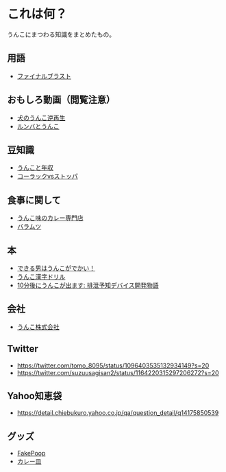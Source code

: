 # これは何？
うんこにまつわる知識をまとめたもの。

## 用語
- [ファイナルブラスト][1]

## おもしろ動画（閲覧注意）
- [犬のうんこ逆再生][2]
- [ルンバとうんこ][11]

## 豆知識
- [うんこと年収][3]
- [コーラックvsストッパ][4]

## 食事に関して
- [うんこ味のカレー専門店][5]
- [バラムツ][6]

## 本
- [できる男はうんこがでかい！][7]
- [うんこ漢字ドリル][8]
- [10分後にうんこが出ます: 排泄予知デバイス開発物語][9]

## 会社
- [うんこ株式会社][10]

## Twitter
- https://twitter.com/tomo_8095/status/1096403535132934149?s=20
- https://twitter.com/suzuusagisan2/status/1164220315297206272?s=20

## Yahoo知恵袋
- https://detail.chiebukuro.yahoo.co.jp/qa/question_detail/q14175850539

## グッズ
- [FakePoop][12]
- [カレー皿][13]

[1]:https://rocketnews24.com/2018/05/28/1064996/
[2]:https://www.youtube.com/watch?v=jSWZ2jolQP4&app=desktop
[3]:https://www.google.co.jp/amp/s/sirabee.com/2015/12/05/65349/amp/
[4]:https://omocoro.jp/kiji/13902/
[5]:https://ima.goo.ne.jp/column/article/3611.html
[6]:https://cakes.mu/posts/20776
[7]:https://www.amazon.co.jp/dp/B07H2WTT51/ref=dp-kindle-redirect?_encoding=UTF8&btkr=1
[8]:https://www.amazon.co.jp/dp/4905073812/ref=cm_sw_em_r_mt_dp_U_nyszCb9CEM7YN
[9]:https://www.amazon.co.jp/10%E5%88%86%E5%BE%8C%E3%81%AB%E3%81%86%E3%82%93%E3%81%93%E3%81%8C%E5%87%BA%E3%81%BE%E3%81%99%E2%80%95%E6%8E%92%E6%B3%84%E4%BA%88%E7%9F%A5%E3%83%87%E3%83%90%E3%82%A4%E3%82%B9%E9%96%8B%E7%99%BA%E7%89%A9%E8%AA%9E%E2%80%95-%E4%B8%AD%E8%A5%BF%E6%95%A6%E5%A3%AB-ebook/dp/B072DTHRPV
[10]:https://unco.co.jp/
[11]:https://www.google.com/search?q=%E3%83%AB%E3%83%B3%E3%83%90+%E3%83%9A%E3%83%83%E3%83%88+%E3%83%95%E3%83%B3&rlz=1C5CHFA_enJP839JP839&tbm=isch&source=iu&ictx=1&fir=1_U1TcxE4ZjOZM%252COsk0XtSFuGFjcM%252C_&vet=1&usg=AI4_-kTyCFeUWgdCp0DjDYmSehLxXaqDOw&sa=X&ved=2ahUKEwjDg8TS2c_uAhWTfd4KHS9VBLkQ9QF6BAgMEAE#imgrc=1_U1TcxE4ZjOZM
[12]:https://www.amazon.co.jp/-/en/Super-Realistic-Fake-Poop/dp/B00732JWP2/ref=sr_1_1?dchild=1&keywords=%E3%81%86%E3%82%93%E3%81%93&qid=1612423829&sr=8-1
[13]:https://www.amazon.co.jp/-/en/%E2%80%9CPoop%E2%80%9D-Plate-Medium-Sized-Approx-inches/dp/B00539VMDM/ref=sr_1_1?dchild=1&keywords=%E3%81%86%E3%82%93%E3%81%93+%E3%82%AB%E3%83%AC%E3%83%BC&qid=1612423924&sr=8-1
